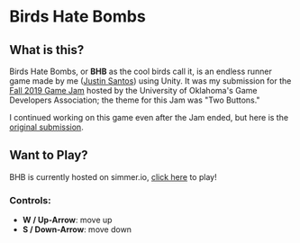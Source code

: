 # Birds Hate Bombs

## What is this?
Birds Hate Bombs, or **BHB** as the cool birds call it, is an endless runner game made by me ([Justin Santos](https://stinsan.com/)) using Unity. It was my submission for the [Fall 2019 Game Jam](https://itch.io/jam/ou-gda-fall-2019-game-jam) hosted by the University of Oklahoma's Game Developers Association; the theme for this Jam was "Two Buttons."

I continued working on this game even after the Jam ended, but here is the [original submission](https://stinsan.itch.io/birds-hate-bombs).

## Want to Play?
BHB is currently hosted on simmer.io, [click here](https://simmer.io/@Stinsan/birds-hate-bombs) to play!

### Controls:  
- **W / Up-Arrow**: move up
- **S / Down-Arrow**: move down

